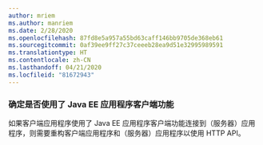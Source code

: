 ```yaml
---
author: mriem
ms.author: manriem
ms.date: 2/28/2020
ms.openlocfilehash: 87fd8e5a957a55bd63caff146bb9705de368eb61
ms.sourcegitcommit: 0af39ee9ff27c37ceeeb28ea9d51e32995989591
ms.translationtype: HT
ms.contentlocale: zh-CN
ms.lasthandoff: 04/21/2020
ms.locfileid: "81672943"
---
```

### <a name="determine-whether-the-java-ee-application-client-feature-is-in-use"></a>确定是否使用了 Java EE 应用程序客户端功能

如果客户端应用程序使用了 Java EE 应用程序客户端功能连接到（服务器）应用程序，则需要重构客户端应用程序和（服务器）应用程序以使用 HTTP API。

